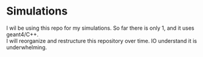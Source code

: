 # Simulations  
I wil be using this repo for my simulations. So far there is only 1, and it uses geant4/C++.  
I will reorganize and restructure this repository over time. IO understand it is underwhelming.  

